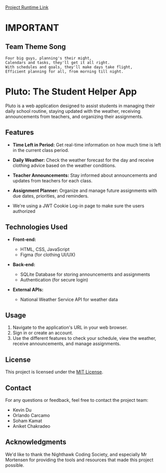 [Project Runtime Link](https://soham360.github.io/sturdy-fiesta/)

# IMPORTANT

## Team Theme Song
```
Four big guys, planning's their might,
Calendars and tasks, they'll get it all right.
With schedules and goals, they'll make days take flight,
Efficient planning for all, from morning till night.
```
# Pluto: The Student Helper App

Pluto is a web application designed to assist students in managing their daily school routine, staying updated with the weather, receiving announcements from teachers, and organizing their assignments.

## Features

- **Time Left in Period:** Get real-time information on how much time is left in the current class period.

- **Daily Weather:** Check the weather forecast for the day and receive clothing advice based on the weather conditions.

- **Teacher Announcements:** Stay informed about announcements and updates from teachers for each class.

- **Assignment Planner:** Organize and manage future assignments with due dates, priorities, and reminders.

- We're using a JWT Cookie Log-in page to make sure the users authorized

## Technologies Used

- **Front-end:**
  - HTML, CSS, JavaScript
  - Figma (for clothing UI/UX)

- **Back-end:**
  - SQLite Database for storing announcements and assignments
  - Authentication (for secure login)

- **External APIs:**
  - National Weather Service API for weather data
  
## Usage

1. Navigate to the application's URL in your web browser.
2. Sign in or create an account.
3. Use the different features to check your schedule, view the weather, receive announcements, and manage assignments.

## License

This project is licensed under the [MIT License](LICENSE.md).

## Contact

For any questions or feedback, feel free to contact the project team:

- Kevin Du
- Orlando Carcamo
- Soham Kamat
- Aniket Chakradeo

## Acknowledgments

We'd like to thank the Nighthawk Coding Society, and especially Mr Mortensen for providing the tools and resources that made this project possible.
